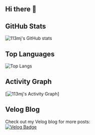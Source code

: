 ## Hi there 👋

<!--
**113mj/113mj** is a ✨ _special_ ✨ repository because its `README.md` (this file) appears on your GitHub profile.

Here are some ideas to get you started:

- 🔭 I’m currently working on ...
- 🌱 I’m currently learning ...
- 👯 I’m looking to collaborate on ...
- 🤔 I’m looking for help with ...
- 💬 Ask me about ...
- 📫 How to reach me: ...
- 😄 Pronouns: ...
- ⚡ Fun fact: ...
-->

## GitHub Stats
![113mj's GitHub stats](https://github-readme-stats.vercel.app/api?username=113mj&count_private=true&show_icons=true&theme=radical)

## Top Languages
![Top Langs](https://github-readme-stats.vercel.app/api/top-langs/?username=113mj&layout=compact&theme=radical&count_private=true)

## Activity Graph
[![113mj's Activity Graph](https://github-readme-activity-graph.vercel.app/graph?username=113mj&theme=github)]


## Velog Blog
Check out my Velog blog for more posts:  
[![Velog Badge](https://img.shields.io/badge/-Velog-20C997?style=flat-square&logo=Velog&logoColor=white)](https://velog.io/@1113mj)

